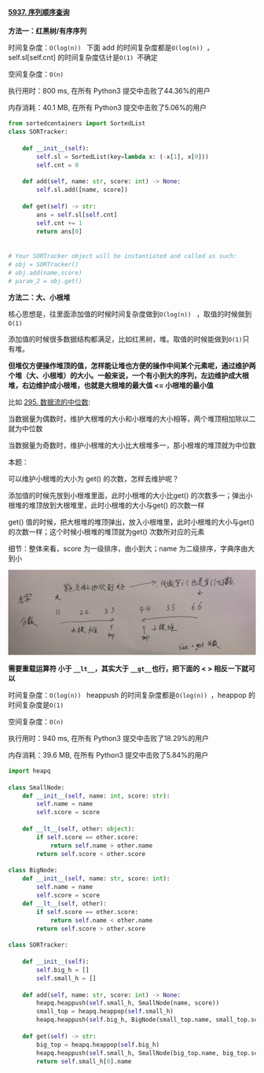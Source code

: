 #### [5937. 序列顺序查询](https://leetcode-cn.com/problems/sequentially-ordinal-rank-tracker/)

**方法一：红黑树/有序序列**

时间复杂度：`O(log(n)) `   下面 add 的时间复杂度都是`O(log(n)) `，self.sl[self.cnt] 的时间复杂度估计是`O(1) `不确定

空间复杂度：`O(n)`

执行用时：800 ms, 在所有 Python3 提交中击败了44.36%的用户

内存消耗：40.1 MB, 在所有 Python3 提交中击败了5.06%的用户

```python
from sortedcontainers import SortedList
class SORTracker:

    def __init__(self):
        self.sl = SortedList(key=lambda x: (-x[1], x[0]))
        self.cnt = 0

    def add(self, name: str, score: int) -> None:
        self.sl.add([name, score])

    def get(self) -> str:
        ans = self.sl[self.cnt]
        self.cnt += 1
        return ans[0]
        

# Your SORTracker object will be instantiated and called as such:
# obj = SORTracker()
# obj.add(name,score)
# param_2 = obj.get()
```

**方法二：大、小根堆**

核心思想是，往里面添加值的时候时间复杂度做到`O(log(n)) `  ，取值的时候做到`O(1)`

添加值的时候很多数据结构都满足，比如红黑树，堆。取值的时候能做到`O(1)`只有堆。

**但堆仅方便操作堆顶的值，怎样能让堆也方便的操作中间某个元素呢，通过维护两个堆（大、小根堆）的大小。一般来说，一个有小到大的序列，左边维护成大根堆，右边维护成小根堆，也就是大根堆的最大值 <= 小根堆的最小值**

比如 [295. 数据流的中位数](https://leetcode-cn.com/problems/find-median-from-data-stream/):

当数据量为偶数时，维护大根堆的大小和小根堆的大小相等，两个堆顶相加除以二就为中位数

当数据量为奇数时，维护小根堆的大小比大根堆多一，那小根堆的堆顶就为中位数

本题：

可以维护小根堆的大小为 get() 的次数，怎样去维护呢？

添加值的时候先放到小根堆里面，此时小根堆的大小比get() 的次数多一；弹出小根堆的堆顶放到大根堆里，此时小根堆的大小与get() 的次数一样

get() 值的时候，把大根堆的堆顶弹出，放入小根堆里，此时小根堆的大小与get() 的次数一样；这个时候小根堆的堆顶就为get() 次数所对应的元素

细节：整体来看，score 为一级排序，由小到大；name 为二级排序，字典序由大到小

<img src="./大小根堆.png" alt="大小根堆" style="zoom:50%;" />

**需要重载运算符 小于 `__lt__`，其实大于 `__gt__`也行，把下面的 < > 相反一下就可以**

时间复杂度：`O(log(n)) `   heappush 的时间复杂度都是`O(log(n)) `，heappop 的时间复杂度是`O(1) `

空间复杂度：`O(n)`

执行用时：940 ms, 在所有 Python3 提交中击败了18.29%的用户

内存消耗：39.6 MB, 在所有 Python3 提交中击败了5.84%的用户

```python
import heapq

class SmallNode:
    def __init__(self, name: int, score: str):
        self.name = name
        self.score = score
    
    def __lt__(self, other: object):
        if self.score == other.score:
            return self.name > other.name
        return self.score < other.score

class BigNode:
    def __init__(self, name: str, score: int):
        self.name = name
        self.score = score
    def __lt__(self, other):
        if self.score == other.score:
            return self.name < other.name
        return self.score > other.score

class SORTracker:

    def __init__(self):
        self.big_h = []
        self.small_h = []

    def add(self, name: str, score: int) -> None:
        heapq.heappush(self.small_h, SmallNode(name, score))
        small_top = heapq.heappop(self.small_h)
        heapq.heappush(self.big_h, BigNode(small_top.name, small_top.score))

    def get(self) -> str:
        big_top = heapq.heappop(self.big_h)
        heapq.heappush(self.small_h, SmallNode(big_top.name, big_top.score))
        return self.small_h[0].name
      
```

